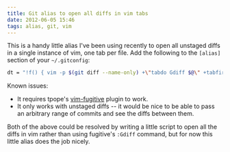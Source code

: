 ```yaml
---
title: Git alias to open all diffs in vim tabs
date: 2012-06-05 15:46
tags: alias, git, vim
---
```


This is a handy little alias I've been using recently to open all unstaged diffs
in a single instance of vim, one tab per file. Add the following to the
`[alias]` section of your `~/.gitconfig`:

``` bash
dt = "!f() { vim -p $(git diff --name-only) +\"tabdo Gdiff $@\" +tabfirst; }; f"
```

Known issues:

 * It requires tpope's [vim-fugitive][1] plugin to work.
 * It only works with unstaged diffs -- it would be nice to be able to pass an
   arbitrary range of commits and see the diffs between them.

Both of the above could be resolved by writing a little script to open all the
diffs in vim rather than using fugitive's `:Gdiff` command, but for now this
little alias does the job nicely.

[1]: https://github.com/tpope/vim-fugitive
